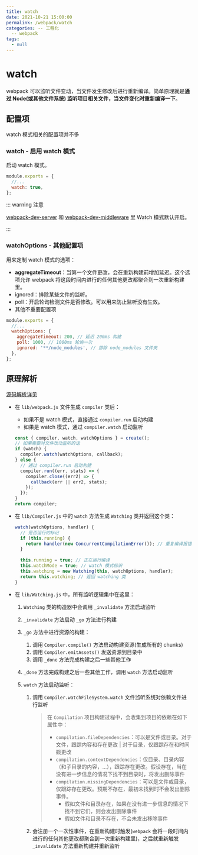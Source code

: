 ```yaml
---
title: watch
date: 2021-10-21 15:00:00
permalink: /webpack/watch
categories: -- 工程化
  -- webpack
tags:
  - null
---
```


# watch

webpack 可以监听文件变动，当文件发生修改后进行重新编译。简单原理就是**通过 Node(或其他文件系统) 监听项目相关文件，当文件变化时重新编译一下**。

## 配置项

watch 模式相关的配置项并不多

### watch - 启用 watch 模式

启动 watch 模式。

```js
module.exports = {
  //...
  watch: true,
};
```

::: warning 注意

[webpack-dev-server](https://github.com/webpack/webpack-dev-server) 和 [webpack-dev-middleware](https://github.com/webpack/webpack-dev-middleware) 里 Watch 模式默认开启。

:::

### watchOptions - 其他配置项

用来定制 watch 模式的选项：

* **aggregateTimeout**：当第一个文件更改，会在重新构建前增加延迟。这个选项允许 webpack 将这段时间内进行的任何其他更改都聚合到一次重新构建里。
* ignored：排除某些文件的监听。
* poll：开启轮询检测文件是否修改。可以用来防止监听没有生效。
* 其他不重要配置项

```js
module.exports = {
  //...
  watchOptions: {
    aggregateTimeout: 200, // 延迟 200ms 构建
    poll: 1000, // 1000ms 轮询一次
    ignored: '**/node_modules', // 排除 node_modules 文件夹
  },
};
```

## 原理解析

[源码解析详见](https://github.com/tianya071128/wenshuli/blob/master/client/%E6%BA%90%E7%A0%81%E5%AD%A6%E4%B9%A0/webpack%405.68.0/lib/Watching.js)

* 在 `lib/webpack.js` 文件生成 `compiler` 类后：

  * 如果不是 watch 模式，直接通过 `compiler.run` 启动构建
  * 如果是 watch 模式，通过 `compiler.watch` 启动监听

  ```js
  const { compiler, watch, watchOptions } = create();
  // 如果需要对文件改动监听的话
  if (watch) {
    compiler.watch(watchOptions, callback);
  } else {
    // 通过 compiler.run 启动构建
    compiler.run((err, stats) => {
      compiler.close((err2) => {
        callback(err || err2, stats);
      });
    });
  }
  return compiler;
  ```

* 在 `lib/Compiler.js` 中的 `watch` 方法生成 `Watching` 类并返回这个类：

  ```js
  watch(watchOptions, handler) {
    // 是否运行的标记
    if (this.running) {
      return handler(new ConcurrentCompilationError()); // 重复编译报错
    }
    
    this.running = true; // 正在运行编译
    this.watchMode = true; // watch 模式标识
    this.watching = new Watching(this, watchOptions, handler);
    return this.watching; // 返回 watching 类
  }
  ```

* 在 `lib/Watching.js` 中，所有监听逻辑集中在这里：

  1. `Watching` 类的构造器中会调用 `_invalidate` 方法启动监听

  2.  `_invalidate` 方法启动 `_go` 方法进行构建 

  3. `_go` 方法中进行资源的构建：

     1. 调用 `Compiler.compile()` 方法启动构建资源(生成所有的 chunks)
     2.  调用 `Compiler.emitAssets()` 发送资源到目录中
     3. 调用 `_done` 方法完成构建之后一些其他工作

  4. `_done` 方法完成构建之后一些其他工作，调用 `watch` 方法启动监听

  5. `watch` 方法启动监听：

     1. 调用 `Compiler.watchFileSystem.watch` 文件监听系统对依赖文件进行监听

        > 在 `Compilation`  项目构建过程中，会收集到项目的依赖在如下属性中：
        >
        > * `compilation.fileDependencies`：可以是文件或目录。对于文件，跟踪内容和存在更改 | 对于目录，仅跟踪存在和时间戳更改
        > * `compilation.contextDependencies`：仅目录、目录内容（和子目录的内容，…），跟踪存在更改。假设存在，当在没有进一步信息的情况下找不到目录时，将发出删除事件
        > * `compilation.missingDependencies`：可以是文件或目录，仅跟踪存在更改。预期不存在，最初未找到时不会发出删除事件。
        >   * 假如文件和目录存在，如果在没有进一步信息的情况下找不到它们，则会发出删除事件
        >   * 假如文件和目录不存在，不会未发出移除事件

     2. 会注册一个一次性事件，在重新构建时触发(`webpack` 会将一段时间内进行的任何其他更改都聚合到一次重新构建里)，之后就重新触发 `_invalidate` 方法重新构建并重新监听

  





